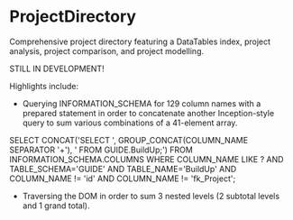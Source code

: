 # ProjectDirectory

Comprehensive project directory featuring a DataTables index, project analysis, project comparison, and project modelling.

STILL IN DEVELOPMENT!

Highlights include:
- Querying INFORMATION_SCHEMA for 129 column names with a prepared statement in order to concatenate another Inception-style query to sum various combinations of a 41-element array.

SELECT CONCAT('SELECT ', GROUP_CONCAT(COLUMN_NAME SEPARATOR '+'), ' FROM GUIDE.BuildUp;') FROM INFORMATION_SCHEMA.COLUMNS WHERE COLUMN_NAME LIKE ? AND TABLE_SCHEMA='GUIDE' AND TABLE_NAME='BuildUp' AND COLUMN_NAME != 'id' AND COLUMN_NAME != 'fk_Project';

- Traversing the DOM in order to sum 3 nested levels (2 subtotal levels and 1 grand total).
